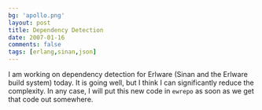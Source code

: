 ```yaml
---
bg: 'apollo.png'
layout: post
title: Dependency Detection
date: 2007-01-16
comments: false
tags: [erlang,sinan,json]
---
```


I am working on dependency detection for Erlware (Sinan and the
Erlware build system) today. It is going well, but I think I can
significantly reduce the complexity. In any case, I will put this new
code in `ewrepo` as soon as we get that code out somewhere.
